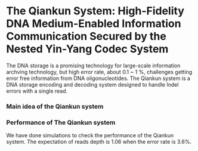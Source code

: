 # The Qiankun System: High-Fidelity DNA Medium-Enabled Information Communication Secured by the Nested Yin-Yang Codec System

The DNA storage is a promising technology for large-scale information archving technology, but high error rate, about 0.1 ~ 1 %, challenges getting error free information from DNA oligonucleotides. The Qiankun system is a DNA storage encoding and decoding system designed to handle Indel errors with a single read. 

### Main idea of the Qiankun system


### Performance of The Qiankun system
We have done simulations to check the performance of the Qiankun system. The expectation of reads depth is 1.06 when the error rate is 3.6%.
